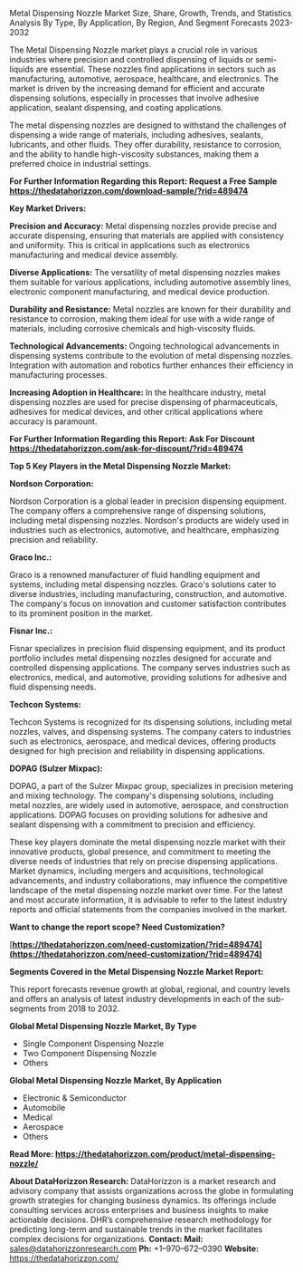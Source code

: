 ﻿Metal Dispensing Nozzle Market Size, Share, Growth, Trends, and Statistics Analysis By Type, By Application, By Region, And Segment Forecasts 2023-2032

The Metal Dispensing Nozzle market plays a crucial role in various industries where precision and controlled dispensing of liquids or semi-liquids are essential. These nozzles find applications in sectors such as manufacturing, automotive, aerospace, healthcare, and electronics. The market is driven by the increasing demand for efficient and accurate dispensing solutions, especially in processes that involve adhesive application, sealant dispensing, and coating applications.

The metal dispensing nozzles are designed to withstand the challenges of dispensing a wide range of materials, including adhesives, sealants, lubricants, and other fluids. They offer durability, resistance to corrosion, and the ability to handle high-viscosity substances, making them a preferred choice in industrial settings.

**For Further Information Regarding this Report: Request a Free Sample <https://thedatahorizzon.com/download-sample/?rid=489474>** 

**Key Market Drivers:**

**Precision and Accuracy:** Metal dispensing nozzles provide precise and accurate dispensing, ensuring that materials are applied with consistency and uniformity. This is critical in applications such as electronics manufacturing and medical device assembly.

**Diverse Applications:** The versatility of metal dispensing nozzles makes them suitable for various applications, including automotive assembly lines, electronic component manufacturing, and medical device production.

**Durability and Resistance:** Metal nozzles are known for their durability and resistance to corrosion, making them ideal for use with a wide range of materials, including corrosive chemicals and high-viscosity fluids.

**Technological Advancements:** Ongoing technological advancements in dispensing systems contribute to the evolution of metal dispensing nozzles. Integration with automation and robotics further enhances their efficiency in manufacturing processes.

**Increasing Adoption in Healthcare:** In the healthcare industry, metal dispensing nozzles are used for precise dispensing of pharmaceuticals, adhesives for medical devices, and other critical applications where accuracy is paramount.

**For Further Information Regarding this Report: Ask For Discount <https://thedatahorizzon.com/ask-for-discount/?rid=489474>** 

**Top 5 Key Players in the Metal Dispensing Nozzle Market:**

**Nordson Corporation:**

Nordson Corporation is a global leader in precision dispensing equipment. The company offers a comprehensive range of dispensing solutions, including metal dispensing nozzles. Nordson's products are widely used in industries such as electronics, automotive, and healthcare, emphasizing precision and reliability.

**Graco Inc.:**

Graco is a renowned manufacturer of fluid handling equipment and systems, including metal dispensing nozzles. Graco's solutions cater to diverse industries, including manufacturing, construction, and automotive. The company's focus on innovation and customer satisfaction contributes to its prominent position in the market.

**Fisnar Inc.:**

Fisnar specializes in precision fluid dispensing equipment, and its product portfolio includes metal dispensing nozzles designed for accurate and controlled dispensing applications. The company serves industries such as electronics, medical, and automotive, providing solutions for adhesive and fluid dispensing needs.

**Techcon Systems:**

Techcon Systems is recognized for its dispensing solutions, including metal nozzles, valves, and dispensing systems. The company caters to industries such as electronics, aerospace, and medical devices, offering products designed for high precision and reliability in dispensing applications.

**DOPAG (Sulzer Mixpac):**

DOPAG, a part of the Sulzer Mixpac group, specializes in precision metering and mixing technology. The company's dispensing solutions, including metal nozzles, are widely used in automotive, aerospace, and construction applications. DOPAG focuses on providing solutions for adhesive and sealant dispensing with a commitment to precision and efficiency.

These key players dominate the metal dispensing nozzle market with their innovative products, global presence, and commitment to meeting the diverse needs of industries that rely on precise dispensing applications. Market dynamics, including mergers and acquisitions, technological advancements, and industry collaborations, may influence the competitive landscape of the metal dispensing nozzle market over time. For the latest and most accurate information, it is advisable to refer to the latest industry reports and official statements from the companies involved in the market.

**Want to change the report scope? Need Customization?**

[**https://thedatahorizzon.com/need-customization/?rid=489474](https://thedatahorizzon.com/need-customization/?rid=489474)** 

**Segments Covered in the Metal Dispensing Nozzle Market Report:**

This report forecasts revenue growth at global, regional, and country levels and offers an analysis of latest industry developments in each of the sub-segments from 2018 to 2032.

**Global Metal Dispensing Nozzle Market, By Type**

- Single Component Dispensing Nozzle
- Two Component Dispensing Nozzle
- Others

**Global Metal Dispensing Nozzle Market, By Application**

- Electronic & Semiconductor
- Automobile
- Medical
- Aerospace
- Others

**Read More: <https://thedatahorizzon.com/product/metal-dispensing-nozzle/>** 

**About DataHorizzon Research:**DataHorizzon is a market research and advisory company that assists organizations across the globe in formulating growth strategies for changing business dynamics. Its offerings include consulting services across enterprises and business insights to make actionable decisions. DHR’s comprehensive research methodology for predicting long-term and sustainable trends in the market facilitates complex decisions for organizations.**Contact:Mail:** <sales@datahorizzonresearch.com> **Ph:** +1–970–672–0390**Website:** <https://thedatahorizzon.com/> 


